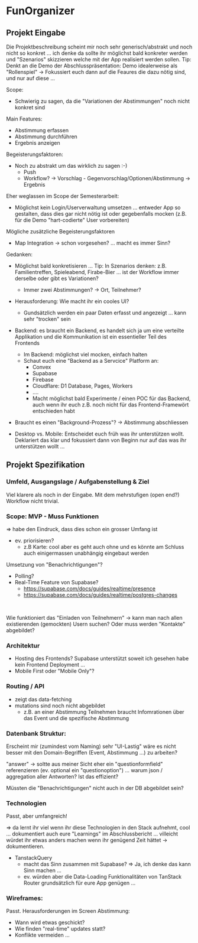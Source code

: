 # FunOrganizer

## Projekt Eingabe

Die Projektbeschreibung scheint mir noch sehr generisch/abstrakt und noch nicht so konkret ... ich denke da sollte ihr möglichst bald konkreter werden und "Szenarios" skizzieren welche mit der App realisiert werden sollen.
Tip: Denkt an die Demo der Abschlusspräsentation: Demo idealerweise als "Rollenspiel"  -> Fokussiert euch dann auf die Feaures die dazu nötig sind, und nur auf diese ...





Scope: 

- Schwierig zu sagen, da die "Variationen der Abstimmungen" noch nicht konkret sind



Main Features:

- Abstimmung erfassen
- Abstimmung durchführen
- Ergebnis anzeigen



Begeisterungsfaktoren:

- Noch zu abstrakt um das wirklich zu sagen :-)
  - Push
  - Workflow? -> Vorschlag - Gegenvorschlag/Optionen/Abstimmung -> Ergebnis



Eher weglassen im Scope der Semesterarbeit:

- Möglichst kein Login/Userverwaltung umsetzen ... entweder App so gestalten, dass dies gar nicht nötig ist oder gegebenfalls mocken (z.B. für die Demo "hart-codierte" User vorbereiten)





Mögliche zusätzliche Begeisterungsfaktoren

- Map Integration -> schon vorgesehen? ... macht es immer Sinn?



Gedanken:

- Möglichst bald konkretisieren ... Tip: In Szenarios denken: z.B. Familientreffen, Spieleabend, Firabe-Bier ... ist der Workflow immer derselbe oder gibt es Variationen?
  - Immer zwei Abstimmungen? -> Ort, Teilnehmer?

- Herausforderung: Wie macht ihr ein cooles UI?
  - Gundsätzlich werden ein paar Daten erfasst und angezeigt ... kann sehr "trocken" sein
- Backend: es braucht ein Backend, es handelt sich ja um eine verteilte Applikation und die Kommunikation ist ein essentieller Teil des Frontends
  - Im Backend: möglichst viel mocken, einfach halten
  - Schaut euch eine "Backend as a Servcice" Platform an:
    - Convex
    - Supabase
    - Firebase
    - Cloudflare: D1 Database, Pages, Workers
    - ....
    - Macht möglichst bald Experimente / einen POC für das Backend, auch wenn ihr euch z.B. noch nicht für das Frontend-Framewört entschieden habt
- Braucht es einen "Background-Prozess"? -> Abstimmung abschliessen
- Desktop vs. Mobile: Entscheidet euch früh was ihr unterstützen wollt. Deklariert das klar und fokussiert dann von Beginn nur auf das was ihr unterstützen wollt ...



## Projekt Spezifikation



### Umfeld, Ausgangslage / Aufgabenstellung & Ziel

Viel klarere als noch in der Eingabe.
Mit dem mehrstufigen (open end?) Workflow nicht trivial.



### Scope: MVP - Muss Funktionen

=> habe den Eindruck, dass dies schon ein grosser Umfang ist

- ev. priorisieren?
  - z.B Karte: cool aber es geht auch ohne und es könnte am Schluss auch einigermassen unabhängig eingebaut werden

Umsetzung von "Benachrichtigungen"?

- Polling?
- Real-Time Feature von Supabase?
  - https://supabase.com/docs/guides/realtime/presence
  - https://supabase.com/docs/guides/realtime/postgres-changes

​	

Wie funktioniert das "Einladen von Teilnehmern" -> kann man nach allen existierenden (gemockten) Usern suchen? Oder muss werden "Kontakte" abgebildet?



### Architektur

- Hosting des Frontends? Supabase unterstützt soweit ich gesehen habe kein Frontend Deployment ...
- Mobile First oder "Mobile Only"?



### Routing / API

- zeigt das data-fetching
- mutations sind noch nicht abgebildet
  - z.B. an einer Abstimmung Teilnehmen braucht Infomrationen über das Event und die spezifische Abstimmung



### Datenbank Struktur:

Erscheint mir (zumindest vom Naming)  sehr "UI-Lastig" wäre es nicht besser mit den Domain-Begriffen (Event, Abstimmung ...) zu arbeiten?

"answer" -> soltte aus meiner Sicht eher ein "questionformfield" referenzieren (ev. optional ein "questionoption") ... warum json / aggregation aller Antworten? Ist das effizient?

Müssten die "Benachrichtigungen" nicht auch in der DB abgebildet sein?





### Technologien

Passt, aber umfangreich!

=> da lernt ihr viel wenn ihr diese Technologien in den Stack aufnehmt, cool ... dokumentiert auch eure "Learnings" im Abschlussbericht ... villeicht würdet ihr etwas anders machen wenn ihr genügend Zeit hättet -> dokumentieren.

- TanstackQuery 
  - macht das Sinn zusammen mit Supabase? => Ja, ich denke das kann Sinn machen ...
  - ev. würden aber die Data-Loading Funktionalitäten von TanStack Router grundsätzlich für eure App genügen ...





### Wireframes:

Passt.
Herausforderungen im Screen Abstimmung:

- Wann wird etwas geschickt?
- Wie finden "real-time" updates statt?
- Konflikte vermeiden ...

